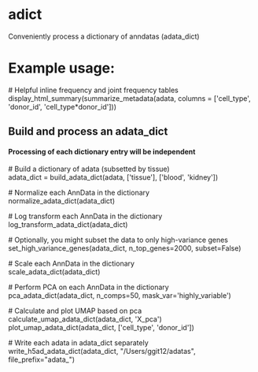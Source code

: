 # adict
Conveniently process a dictionary of anndatas (adata_dict)

# Example usage:

\# Helpful inline frequency and joint frequency tables  
display_html_summary(summarize_metadata(adata, columns = ['cell_type', 'donor_id', 'cell_type*donor_id']))


## Build and process an adata_dict
#### Processing of each dictionary entry will be independent

\# Build a dictionary of adata (subsetted by tissue)  
adata_dict = build_adata_dict(adata, ['tissue'], ['blood', 'kidney'])

\# Normalize each AnnData in the dictionary  
normalize_adata_dict(adata_dict)

\# Log transform each AnnData in the dictionary  
log_transform_adata_dict(adata_dict)

\# Optionally, you might subset the data to only high-variance genes  
set_high_variance_genes(adata_dict, n_top_genes=2000, subset=False)

\# Scale each AnnData in the dictionary  
scale_adata_dict(adata_dict)

\# Perform PCA on each AnnData in the dictionary  
pca_adata_dict(adata_dict, n_comps=50, mask_var='highly_variable')

\# Calculate and plot UMAP based on pca  
calculate_umap_adata_dict(adata_dict, 'X_pca')  
plot_umap_adata_dict(adata_dict, ['cell_type', 'donor_id'])

\# Write each adata in adata_dict separately  
write_h5ad_adata_dict(adata_dict, "/Users/ggit12/adatas", file_prefix="adata_")

